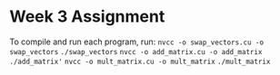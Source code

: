 # Week 3 Assignment

To compile and run each program, run:
`nvcc -o swap_vectors.cu -o swap_vectors`
`./swap_vectors`
`nvcc -o add_matrix.cu -o add_matrix`
`./add_matrix'`
`nvcc -o mult_matrix.cu -o mult_matrix`
`./mult_matrix`
